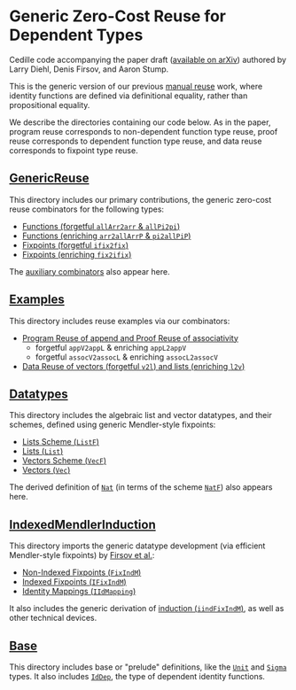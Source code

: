 Generic Zero-Cost Reuse for Dependent Types
===========================================

Cedille code accompanying the paper draft
([available on arXiv](https://arxiv.org/abs/1803.08150)) 
authored by Larry Diehl, Denis Firsov, and Aaron Stump.

This is the generic version of our
previous [manual reuse](https://github.com/larrytheliquid/zero-cost-coercions)
work, where identity functions are defined via definitional equality, 
rather than propositional equality.

We describe the directories containing our code below. As in the paper,
program reuse corresponds to non-dependent function type reuse,
proof reuse corresponds to dependent function type reuse,
and data reuse corresponds to fixpoint type reuse.

[GenericReuse](code/GenericReuse)
---------------------------------

This directory includes our primary contributions,
the generic zero-cost reuse combinators for the following types:
* [Functions (forgetful `allArr2arr` & `allPi2pi`)](code/GenericReuse/FogFun.ced)
* [Functions (enriching `arr2allArrP` & `pi2allPiP`)](code/GenericReuse/EnrFun.ced)
* [Fixpoints (forgetful `ifix2fix`)](code/GenericReuse/FogFix.ced)
* [Fixpoints (enriching `fix2ifix`)](code/GenericReuse/EnrFix.ced)

The [auxiliary combinators](code/GenericReuse/Aux.ced) also appear here.

[Examples](code/Examples)
---------------------------------

This directory includes reuse examples via our combinators:
* [Program Reuse of append and Proof Reuse of associativity](code/Examples/AppendReuse.ced)
  * forgetful `appV2appL` & enriching `appL2appV`
  * forgetful `assocV2assocL` & enriching `assocL2assocV`
* [Data Reuse of vectors (forgetful `v2l`) and lists (enriching `l2v`)](code/Examples/ListVecReuse.ced)

[Datatypes](code/Datatypes)
---------------------------

This directory includes the algebraic list and vector datatypes,
and their schemes, defined using generic Mendler-style fixpoints:
* [Lists Scheme (`ListF`)](code/Datatypes/ListF.ced)
* [Lists (`List`)](code/Datatypes/List.ced)
* [Vectors Scheme (`VecF`)](code/Datatypes/VecF.ced)
* [Vectors (`Vec`)](code/Datatypes/Vec.ced)

The derived definition of [`Nat`](code/Datatypes/Nat.ced)
(in terms of the scheme [`NatF`](code/Datatypes/NatF.ced))
also appears here.

[IndexedMendlerInduction](code/IndexedMendlerInduction)
-------------------------------------------------------

This directory imports the generic datatype development
(via efficient Mendler-style fixpoints) by
[Firsov et al.](https://arxiv.org/abs/1803.02473):
* [Non-Indexed Fixpoints (`FixIndM`)](code/IndexedMendlerInduction/FixIndM.ced)
* [Indexed Fixpoints (`IFixIndM`)](code/IndexedMendlerInduction/IFixIndM.ced)
* [Identity Mappings (`IIdMapping`)](code/IndexedMendlerInduction/IIdMapping.ced)

It also includes the generic derivation of [induction (`iindFixIndM`)](code/IndexedMendlerInduction/IInductionM.ced),
as well as other technical devices.

[Base](code/Base)
-----------------

This directory includes base or "prelude" definitions,
like the [`Unit`](code/Base/Unit.ced) and [`Sigma`](code/Base/Sigma.ced) types.
It also includes [`IdDep`](code/Base/Id.ced),
the type of dependent identity functions.

